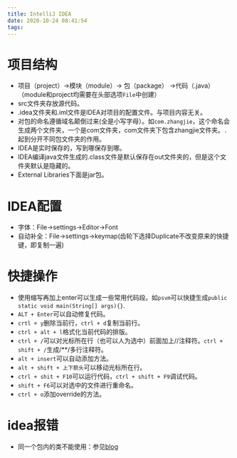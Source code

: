 ```yaml
---
title: IntelliJ IDEA
date: 2020-10-24 08:41:54
tags:
---
```


# 项目结构

* 项目（project）->模块（module）-> 包（package） ->代码（.java）（module和project均需要在头部选项`File`中创建）
* src文件夹存放源代码。
* .idea文件夹和.iml文件是IDEA对项目的配置文件。与项目内容无关。
* 对包的命名遵循域名颠倒过来(全是小写字母）。如`com.zhangjie`，这个命名会生成两个文件夹，一个是com文件夹，com文件夹下包含zhangjie文件夹。`.`起到分开不同包文件夹的作用。
* IDEA是实时保存的，写到哪保存到哪。
* IDEA编译java文件生成的.class文件是默认保存在out文件夹的，但是这个文件夹默认是隐藏的。
* External Libraries下面是jar包。

# IDEA配置

* 字体：File->settings->Editor->Font
* 自动补全：File->settings->keymap(齿轮下选择Duplicate不改变原来的快捷键，即复制一遍)
# 快捷操作

* 使用缩写再加上enter可以生成一些常用代码段。如`psvm`可以快捷生成`public static void main(String[] args){}`.
* `ALT + Enter`可以自动修复代码。
* `crtl + y`删除当前行，`ctrl + d`复制当前行。
* `ctrl + alt + l`格式化当前代码的排版。
* `ctrl + /`可以对光标所在行（也可以人为选中）前面加上//注释符。`ctrl + shift + /`生成/**/多行注释符。
* `alt + insert`可以自动添加方法。
* `alt + shift + 上下箭头`可以移动光标所在行。
* `ctrl + shit + F10`可以运行代码，`ctrl + shift + F9`调试代码。
* `shift + F6`可以对选中的文件进行重命名。
* `ctrl + o`添加override的方法。

# idea报错

* 同一个包内的类不能使用：参见[blog](https://www.cnblogs.com/wanghongsen/p/12574807.html)